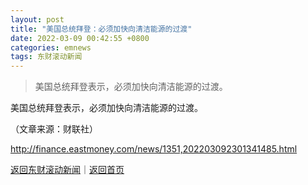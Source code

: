 ```yaml
---
layout: post
title: "美国总统拜登：必须加快向清洁能源的过渡"
date: 2022-03-09 00:42:55 +0800
categories: emnews
tags: 东财滚动新闻
---
```

> 美国总统拜登表示，必须加快向清洁能源的过渡。

<p>美国总统拜登表示，必须加快向清洁能源的过渡。</p><p class="em_media">（文章来源：财联社）</p>

<http://finance.eastmoney.com/news/1351,202203092301341485.html>

[返回东财滚动新闻](//finews.withounder.com/emnews/)｜[返回首页](//finews.withounder.com/)